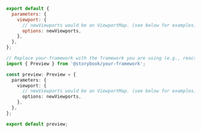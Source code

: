 ```js filename=".storybook/preview.js" renderer="common" language="js"
export default {
  parameters: {
    viewport: {
      // newViewports would be an ViewportMap. (see below for examples)
      options: newViewports,
    },
  },
};
```

```ts filename=".storybook/preview.ts" renderer="common" language="ts"
// Replace your-framework with the framework you are using (e.g., react, vue3)
import { Preview } from '@storybook/your-framework';

const preview: Preview = {
  parameters: {
    viewport: {
      // newViewports would be an ViewportMap. (see below for examples)
      options: newViewports,
    },
  },
};

export default preview;
```

